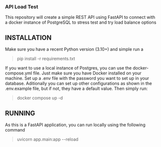 ### API Load Test ###

This repository will create a simple REST API using FastAPI to connect with a docker instance of PostgreSQL to stress test and try load balance options


## INSTALLATION ##

Make sure you have a recent Python version (3.10+) and simple run a 
> pip install -r requirements.txt

If you want to use a local instance of Postgres, you can use the docker-compose.yml file. Just make sure you have Docker installed on your machine. Set up a .env file with the password you want to set up in your database. Aditionally you can set up other configurations as shown in the .env.example file, but if not, they have a default value. Then simply run:

> docker compose up -d

## RUNNING ##

As this is a FastAPI application, you can run locally using the following command

> uvicorn app.main:app --reload